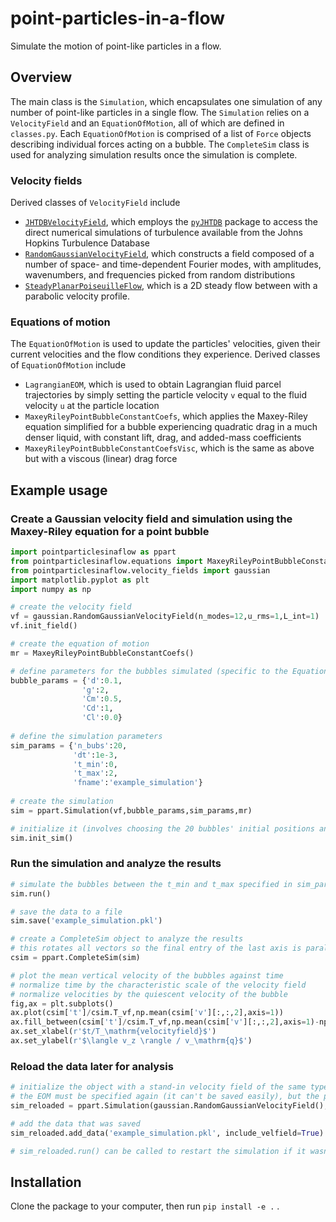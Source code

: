 # point-particles-in-a-flow

Simulate the motion of point-like particles in a flow.

## Overview

The main class is the `Simulation`, which encapsulates one simulation of any number of point-like particles in a single flow. The `Simulation` relies on a `VelocityField` and an `EquationOfMotion`, all of which are defined in `classes.py`. Each `EquationOfMotion` is comprised of a list of `Force` objects describing individual forces acting on a bubble. The `CompleteSim` class is used for analyzing simulation results once the simulation is complete.


### Velocity fields

Derived classes of `VelocityField` include
* [`JHTDBVelocityField`](pointparticlesinaflow/velocity_fields/jhtdb.py), which employs the [`pyJHTDB`](https://github.com/idies/pyJHTDB) package to access the direct numerical simulations of turbulence available from the Johns Hopkins Turbulence Database
* [`RandomGaussianVelocityField`](pointparticlesinaflow/velocity_fields/gaussian.py), which constructs a field composed of a number of space- and time-dependent Fourier modes, with amplitudes, wavenumbers, and frequencies picked from random distributions
* [`SteadyPlanarPoiseuilleFlow`](pointparticlesinaflow/velocity_fields/two_dimensional.py), which is a 2D steady flow between with a parabolic velocity profile.


### Equations of motion
The `EquationOfMotion` is used to update the particles' velocities, given their current velocities and the flow conditions they experience. Derived classes of `EquationOfMotion` include
* `LagrangianEOM`, which is used to obtain Lagrangian fluid parcel trajectories by simply setting the particle velocity `v` equal to the fluid velocity `u` at the particle location
* `MaxeyRileyPointBubbleConstantCoefs`, which applies the Maxey-Riley equation simplified for a bubble experiencing quadratic drag in a much denser liquid, with constant lift, drag, and added-mass coefficients
* `MaxeyRileyPointBubbleConstantCoefsVisc`, which is the same as above but with a viscous (linear) drag force

## Example usage

### Create a Gaussian velocity field and simulation using the Maxey-Riley equation for a point bubble

```python
import pointparticlesinaflow as ppart
from pointparticlesinaflow.equations import MaxeyRileyPointBubbleConstantCoefs
from pointparticlesinaflow.velocity_fields import gaussian
import matplotlib.pyplot as plt
import numpy as np

# create the velocity field
vf = gaussian.RandomGaussianVelocityField(n_modes=12,u_rms=1,L_int=1)
vf.init_field()

# create the equation of motion
mr = MaxeyRileyPointBubbleConstantCoefs()

# define parameters for the bubbles simulated (specific to the EquationOfMotion used)
bubble_params = {'d':0.1,
                'g':2,
                'Cm':0.5,
                'Cd':1,
                'Cl':0.0}
                
# define the simulation parameters
sim_params = {'n_bubs':20,
              'dt':1e-3,
              't_min':0,
              't_max':2,
              'fname':'example_simulation'}
              
# create the simulation
sim = ppart.Simulation(vf,bubble_params,sim_params,mr)

# initialize it (involves choosing the 20 bubbles' initial positions and defining each's gravity direction)
sim.init_sim()
```

### Run the simulation and analyze the results

```python
# simulate the bubbles between the t_min and t_max specified in sim_params
sim.run()

# save the data to a file
sim.save('example_simulation.pkl')

# create a CompleteSim object to analyze the results
# this rotates all vectors so the final entry of the last axis is parallel to gravity
csim = ppart.CompleteSim(sim)

# plot the mean vertical velocity of the bubbles against time
# normalize time by the characteristic scale of the velocity field
# normalize velocities by the quiescent velocity of the bubble
fig,ax = plt.subplots()
ax.plot(csim['t']/csim.T_vf,np.mean(csim['v'][:,:,2],axis=1))
ax.fill_between(csim['t']/csim.T_vf,np.mean(csim['v'][:,:,2],axis=1)-np.std(csim['v'][:,:,2],axis=1)/2,np.mean(csim['v'][:,:,2],axis=1)+np.std(csim['v'][:,:,2],axis=1)/2,alpha=0.2)
ax.set_xlabel(r'$t/T_\mathrm{velocityfield}$')
ax.set_ylabel(r'$\langle v_z \rangle / v_\mathrm{q}$')
```

### Reload the data later for analysis

```python
# initialize the object with a stand-in velocity field of the same type that is to be loaded
# the EOM must be specified again (it can't be saved easily), but the parameters aren't necessary
sim_reloaded = ppart.Simulation(gaussian.RandomGaussianVelocityField(),{},{},mr)

# add the data that was saved
sim_reloaded.add_data('example_simulation.pkl', include_velfield=True)

# sim_reloaded.run() can be called to restart the simulation if it wasn't complete upon saving
```

## Installation

Clone the package to your computer, then run `pip install -e .` .
